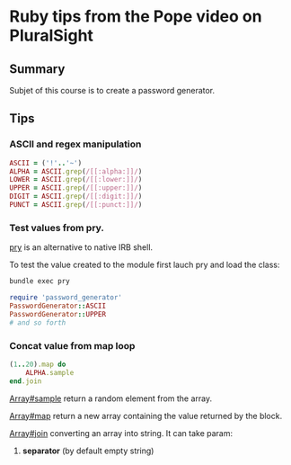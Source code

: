 # Ruby tips from the Pope video on PluralSight

## Summary

Subjet of this course is to create a password generator.

## Tips

### ASCII and regex manipulation

```Ruby
ASCII = ('!'..'~')
ALPHA = ASCII.grep(/[[:alpha:]]/)
LOWER = ASCII.grep(/[[:lower:]]/)
UPPER = ASCII.grep(/[[:upper:]]/)
DIGIT = ASCII.grep(/[[:digit:]]/)
PUNCT = ASCII.grep(/[[:punct:]]/)
```

### Test values from pry.

[pry](https://github.com/pry/pry) is an alternative to native IRB shell.

To test the value created to the module first lauch pry and load the class:

```sh
bundle exec pry
```

```ruby
require 'password_generator'
PasswordGenerator::ASCII
PasswordGenerator::UPPER
# and so forth
```
### Concat value from map loop

```ruby
(1..20).map do
    ALPHA.sample
end.join
```
[Array\#sample](http://ruby-doc.org//core-2.2.0/Array.html#method-i-sample)
return a random element from the array.

[Array\#map](http://ruby-doc.org//core-2.1.1/Array.html#method-i-map)
return a new array containing the value returned by the block.

[Array\#join](http://ruby-doc.org//core-2.1.1/Array.html#method-i-join)
converting an array into string. It can take param:

1. __separator__ (by default empty string)

